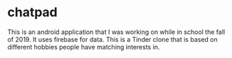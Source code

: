 # chatpad
This is an android application that I was working on while in school the fall of 2019. It uses firebase for data.
This is a Tinder clone that is based on different hobbies people have matching interests in.
